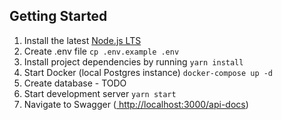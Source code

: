 ## Getting Started

1. Install the latest [Node.js LTS](https://nodejs.org/en/)
2. Create .env file `cp .env.example .env`
3. Install project dependencies by running `yarn install`
4. Start Docker (local Postgres instance) `docker-compose up -d`
5. Create database - TODO
6. Start development server `yarn start`
7. Navigate to Swagger ([ http://localhost:3000/api-docs](http://localhost:3000/api-docs))
